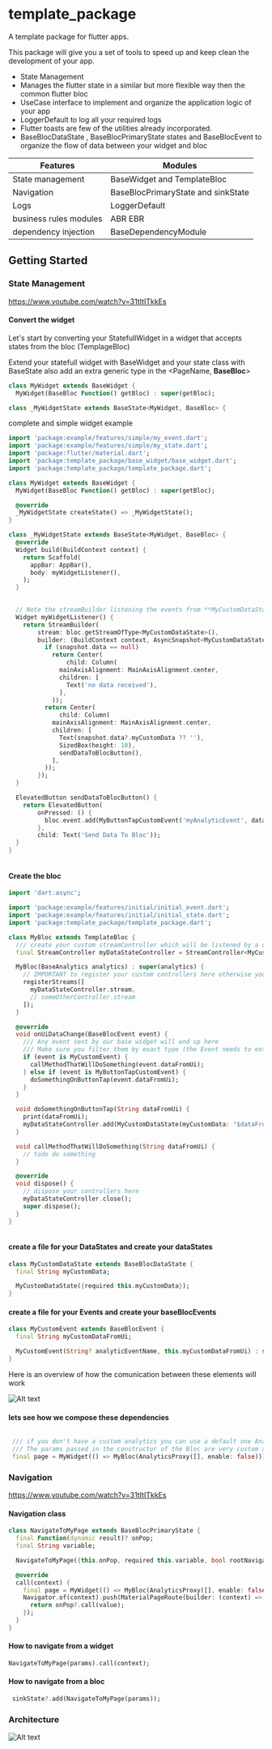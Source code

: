 # template_package

A template package for flutter apps.

This package will give you a set of tools to speed up and keep clean the development of your app.

- State Management
- Manages the flutter state in a similar but more flexible way then the common flutter bloc
- UseCase interface to implement and organize the application logic of your app
- LoggerDefault to log all your required logs
- Flutter toasts are few of the utilities already incorporated.
- BaseBlocDataState , BaseBlocPrimaryState states and BaseBlocEvent to organize the flow of data
  between your widget and bloc
  
| Features | Modules |
| ------ | ------ |
| State management | BaseWidget and TemplateBloc |
| Navigation | BaseBlocPrimaryState and sinkState |
| Logs | LoggerDefault |
| business rules modules | ABR EBR |
| dependency injection | BaseDependencyModule |


## Getting Started

### State Management

https://www.youtube.com/watch?v=31tItITkkEs

#### Convert the widget

Let's start by converting your StatefullWidget in a widget that accepts states from the bloc (TemplageBloc)

Extend your statefull widget with BaseWidget
and your state class with BaseState also add an extra generic type in the <PageName, **BaseBloc**>

```dart
class MyWidget extends BaseWidget {
  MyWidget(BaseBloc Function() getBloc) : super(getBloc);

```

```dart
class _MyWidgetState extends BaseState<MyWidget, BaseBloc> {
```

complete and simple widget example 

```dart
import 'package:example/features/simple/my_event.dart';
import 'package:example/features/simple/my_state.dart';
import 'package:flutter/material.dart';
import 'package:template_package/base_widget/base_widget.dart';
import 'package:template_package/template_package.dart';

class MyWidget extends BaseWidget {
  MyWidget(BaseBloc Function() getBloc) : super(getBloc);

  @override
  _MyWidgetState createState() => _MyWidgetState();
}

class _MyWidgetState extends BaseState<MyWidget, BaseBloc> {
  @override
  Widget build(BuildContext context) {
    return Scaffold(
      appBar: AppBar(),
      body: myWidgetListener(),
    );
  }
  

  // Note the streamBuilder listening the events from **MyCustomDataState** Stream
  Widget myWidgetListener() {
    return StreamBuilder(
        stream: bloc.getStreamOfType<MyCustomDataState>(),
        builder: (BuildContext context, AsyncSnapshot<MyCustomDataState> snapshot) {
          if (snapshot.data == null)
            return Center(
                child: Column(
              mainAxisAlignment: MainAxisAlignment.center,
              children: [
                Text('no data received'),
              ],
            ));
          return Center(
              child: Column(
            mainAxisAlignment: MainAxisAlignment.center,
            children: [
              Text(snapshot.data?.myCustomData ?? ''),
              SizedBox(height: 10),
              sendDataToBlocButton(),
            ],
          ));
        });
  }

  ElevatedButton sendDataToBlocButton() {
    return ElevatedButton(
        onPressed: () {
          bloc.event.add(MyButtonTapCustomEvent('myAnalyticEvent', dataFromUi: "data from UI"));
        },
        child: Text('Send Data To Bloc'));
  }
}



```

#### Create the bloc 

```dart
import 'dart:async';

import 'package:example/features/initial/initial_event.dart';
import 'package:example/features/initial/initial_state.dart';
import 'package:template_package/template_package.dart';

class MyBloc extends TemplateBloc {
  /// create your custom streamController which will be listened by a unique widget inside your BaseWidget
  final StreamController myDataStateController = StreamController<MyCustomDataState>();

  MyBloc(BaseAnalytics analytics) : super(analytics) {
    // IMPORTANT to register your custom controllers here otherwise you will get a FlutterError
    registerStreams([
      myDataStateController.stream,
      // someOtherController.stream
    ]);
  }

  @override
  void onUiDataChange(BaseBlocEvent event) {
    /// Any event sent by our base widget will end up here
    /// Make sure you filter them by exact type (the Event needs to extend BaseBlocEvent)
    if (event is MyCustomEvent) {
      callMethodThatWillDoSomething(event.dataFromUi);
    } else if (event is MyButtonTapCustomEvent) {
      doSomethingOnButtonTap(event.dataFromUi);
    }
  }

  void doSomethingOnButtonTap(String dataFromUi) {
    print(dataFromUi);
    myDataStateController.add(MyCustomDataState(myCustomData: "$dataFromUi with my custom data"));
  }

  void callMethodThatWillDoSomething(String dataFromUi) {
    // todo do something
  }

  @override
  void dispose() {
    // dispose your controllers here
    myDataStateController.close();
    super.dispose();
  }
}



```

#### create a file for your DataStates and create your dataStates

```dart
class MyCustomDataState extends BaseBlocDataState {
  final String myCustomData;

  MyCustomDataState({required this.myCustomData});
}

```

#### create a file for your Events and create your baseBlocEvents

```dart
class MyCustomEvent extends BaseBlocEvent {
  final String myCustomDataFromUi;

  MyCustomEvent(String? analyticEventName, this.myCustomDataFromUi) : super('analyticEventName');
}


```




Here is an overview of how the comunication between these elements will work

![Alt text](readme_images/state_management.png?raw=true "State Management")


#### lets see how we compose these dependencies 

```dart 

 /// if you don't have a custom analytics you can use a default one AnalyticsProxy()
 /// The params passed in the constructor of the Bloc are very custom and with no limitations like getIt
 final page = MyWidget(() => MyBloc(AnalyticsProxy([], enable: false)));
 ```

### Navigation

https://www.youtube.com/watch?v=31tItITkkEs

#### Navigation class

```dart
class NavigateToMyPage extends BaseBlocPrimaryState {
  final Function(dynamic result)? onPop;
  final String variable;

  NavigateToMyPage({this.onPop, required this.variable, bool rootNavigator = true}) : super();

  @override
  call(context) {
    final page = MyWidget(() => MyBloc(AnalyticsProxy([], enable: false)));
    Navigator.of(context).push(MaterialPageRoute(builder: (context) => page)).then((value) {
      return onPop?.call(value);
    });
  }
}

```

#### How to navigate from a widget


```dart
NavigateToMyPage(params).call(context);
```

#### How to navigate from a bloc


```dart
 sinkState?.add(NavigateToMyPage(params));
```



### Architecture

![Alt text](readme_images/architecture.png?raw=true "Architecture")

